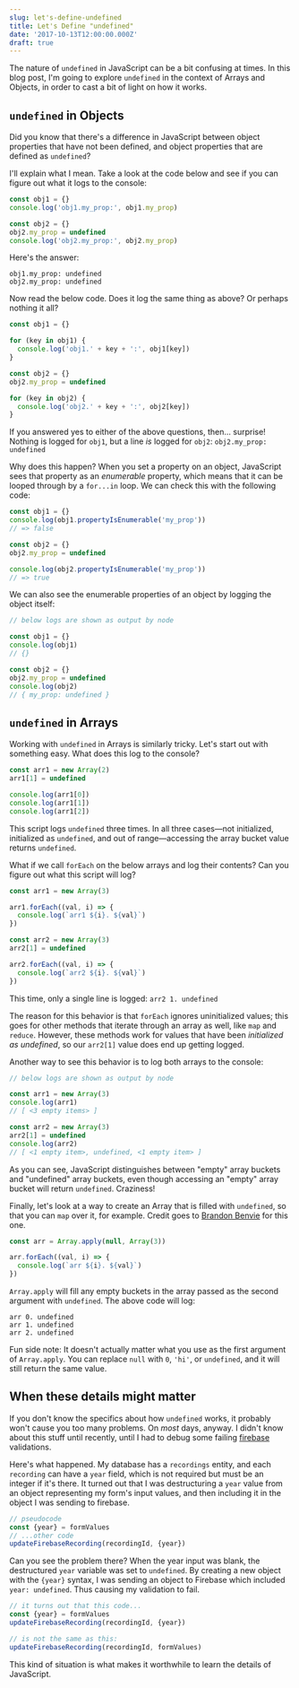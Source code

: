 ```yaml
---
slug: let's-define-undefined
title: Let's Define "undefined"
date: '2017-10-13T12:00:00.000Z'
draft: true
---
```


The nature of `undefined` in JavaScript can be a bit confusing at times. In this blog post, I'm going to explore `undefined` in the context of Arrays and Objects, in order to cast a bit of light on how it works.

## `undefined` in Objects

Did you know that there's a difference in JavaScript between object properties that have not been defined, and object properties that are defined as `undefined`?

I'll explain what I mean. Take a look at the code below and see if you can figure out what it logs to the console:

```javascript
const obj1 = {}
console.log('obj1.my_prop:', obj1.my_prop)

const obj2 = {}
obj2.my_prop = undefined
console.log('obj2.my_prop:', obj2.my_prop)
```

Here's the answer:

```
obj1.my_prop: undefined
obj2.my_prop: undefined
```

Now read the below code. Does it log the same thing as above? Or perhaps nothing it all?

```javascript
const obj1 = {}

for (key in obj1) {
  console.log('obj1.' + key + ':', obj1[key])
}

const obj2 = {}
obj2.my_prop = undefined

for (key in obj2) {
  console.log('obj2.' + key + ':', obj2[key])
}
```

If you answered yes to either of the above questions, then... surprise! Nothing is logged for `obj1`, but a line *is* logged for `obj2`: `obj2.my_prop: undefined`

Why does this happen? When you set a property on an object, JavaScript sees that property as an *enumerable* property, which means that it can be looped through by a `for...in` loop. We can check this with the following code:

```javascript
const obj1 = {}
console.log(obj1.propertyIsEnumerable('my_prop'))
// => false

const obj2 = {}
obj2.my_prop = undefined

console.log(obj2.propertyIsEnumerable('my_prop'))
// => true
```

We can also see the enumerable properties of an object by logging the object itself:

```javascript
// below logs are shown as output by node

const obj1 = {}
console.log(obj1)
// {}

const obj2 = {}
obj2.my_prop = undefined
console.log(obj2)
// { my_prop: undefined }
```

## `undefined` in Arrays

Working with `undefined` in Arrays is similarly tricky. Let's start out with something easy. What does this log to the console?

```javascript
const arr1 = new Array(2)
arr1[1] = undefined

console.log(arr1[0])
console.log(arr1[1])
console.log(arr1[2])
```

This script logs `undefined` three times. In all three cases—not initialized, initialized as `undefined`, and out of range—accessing the array bucket value returns `undefined`.

What if we call `forEach` on the below arrays and log their contents? Can you figure out what this script will log?

```javascript
const arr1 = new Array(3)

arr1.forEach((val, i) => {
  console.log(`arr1 ${i}. ${val}`)
})

const arr2 = new Array(3)
arr2[1] = undefined

arr2.forEach((val, i) => {
  console.log(`arr2 ${i}. ${val}`)
})
```

This time, only a single line is logged: `arr2 1. undefined`

The reason for this behavior is that `forEach` ignores uninitialized values; this goes for other methods that iterate through an array as well, like `map` and `reduce`. However, these methods work for values that have been *initialized as undefined*, so our `arr2[1]` value does end up getting logged.

Another way to see this behavior is to log both arrays to the console:

```javascript
// below logs are shown as output by node

const arr1 = new Array(3)
console.log(arr1)
// [ <3 empty items> ]

const arr2 = new Array(3)
arr2[1] = undefined
console.log(arr2)
// [ <1 empty item>, undefined, <1 empty item> ]
```

As you can see, JavaScript distinguishes between "empty" array buckets and "undefined" array buckets, even though accessing an "empty" array bucket will return `undefined`. Craziness!

Finally, let's look at a way to create an Array that is filled with `undefined`, so that you can `map` over it, for example. Credit goes to [Brandon Benvie](https://mail.mozilla.org/pipermail/es-discuss/2012-April/022273.html) for this one.

```javascript
const arr = Array.apply(null, Array(3))

arr.forEach((val, i) => {
  console.log(`arr ${i}. ${val}`)
})
```

`Array.apply` will fill any empty buckets in the array passed as the second argument with `undefined`. The above code will log:

```
arr 0. undefined
arr 1. undefined
arr 2. undefined
```

Fun side note: It doesn't actually matter what you use as the first argument of `Array.apply`. You can replace `null` with `0`, `'hi'`, or `undefined`, and it will still return the same value.

## When these details might matter

If you don't know the specifics about how `undefined` works, it probably won't cause you too many problems. On *most* days, anyway. I didn't know about this stuff until recently, until I had to debug some failing [firebase](https://firebase.google.com/) validations.

Here's what happened. My database has a `recordings` entity, and each `recording` can have a `year` field, which is not required but must be an integer if it's there. It turned out that I was destructuring a `year` value from an object representing my form's input values, and then including it in the object I was sending to firebase.

```javascript
// pseudocode
const {year} = formValues
// ...other code
updateFirebaseRecording(recordingId, {year})
```

Can you see the problem there? When the year input was blank, the destructured `year` variable was set to `undefined`. By creating a new object with the `{year}` syntax, I was sending an object to Firebase which included `year: undefined`. Thus causing my validation to fail.

```javascript
// it turns out that this code...
const {year} = formValues
updateFirebaseRecording(recordingId, {year})

// is not the same as this:
updateFirebaseRecording(recordingId, formValues)
```

This kind of situation is what makes it worthwhile to learn the details of JavaScript.
